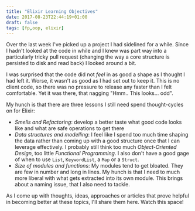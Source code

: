 ```yaml
---
title: "Elixir Learning Objectives"
date: 2017-08-23T22:44:19+01:00
draft: false
tags: [fp,oop, elixir]
---
```


Over the last week I've picked up a project I had sidelined for a while.
Since I hadn't looked at the code in while and I knew was part way into a particularly
tricky pull request (changing the way a core structure is persisted to disk and read back)
I looked around a bit.

I was surprised that the code did not _feel_ in as good a shape as I thought I had left it.
Worse, it wasn't as good as I had set out to keep it. This is no client code, so there was no pressure to
release any faster than I felt comfortable. Yet it was there, that nagging "Hmm.. This looks... odd".

My hunch is that there are three lessons I still need spend thought-cycles on for Elixir:

* _Smells and Refactoring_: develop a better taste what good code looks like and what are safe operations to get there
* _Data structures and modelling_: I feel like I spend too much time shaping the data rather than coming up with a good structure once that I can leverage effectively. I probably still think too much _Object-Oriented Design_, too little _Functional Programming_. I also don't have a good gage of when to use `List`, `KeywordList`, a `Map` or a `Struct`.
* _Size of modules and functions_: My modules tend to get bloated. They are few in number and long in lines. My hunch is that I need to much more liberal with what gets extracted into its own module. This brings about a naming issue, that I also need to tackle.

As I come up with thoughts, ideas, approaches or articles that prove helpful in becoming better at these topics, I'll share them here. Watch this space!

